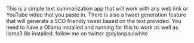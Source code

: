 This is a simple text summarization app that will work with any web link or YouTube video that you paste in. 
There is also a tweet generation feature that will generate a SCO friendly tweet based on the text provided.
You need to have a Ollama installed and running for this to work as well as llama3 8b installed.
follow me on twitter @dylanpaulwhite
